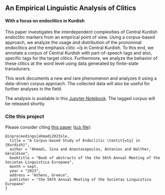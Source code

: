 ## An Empirical Linguistic Analysis of Clitics
#### With a focus on endoclitics in Kurdish

This paper investigates the interdependent complexities of Central Kurdish endoclitic markers from an empirical point of view. Using a corpus-based approach, we analyze the usage and distribution of the pronominal endoclitics and the emphasis clitic *=îş* in Central Kurdish. To this end, we annotate a corpus of Central Kurdish with part-of-speech tags and also, specific tags for the target clitics. Furthermore, we analyze the behavior of these clitics at the word level using data generated by finite-state transducers. 

This work documents a new and rare phenomenon and analyzes it using a data-driven corpus approach. The collected data will also be useful for further analyses in the field.

The analysis is available in this [Jupyter Notebook](analysis.ipynb). The tagged corpus will be released shortly.


### Cite this project
Please consider citing [this paper](https://sinaahmadi.github.io/docs/articles/ahmadi2023sle.pdf) ([`bib` file](https://sinaahmadi.github.io/bibliography/ahmadi2023sle.txt)):


```
@inproceedings{ahmadi2023sle,
  title = "A Corpus-based Study of Endoclitic \textit{=îş} in {Kurdish}",
  author = "Ahmadi, Sina and Anastasopoulos, Antonios and Walther, Géraldine",
  booktitle = "Book of abstracts of the the 56th Annual Meeting of the Societas Linguistica Europaea",
  month = sept,
  year = "2023",
  address = "Athens, Greece",
  publisher = "the 56th Annual Meeting of the Societas Linguistica Europaea"
}
```